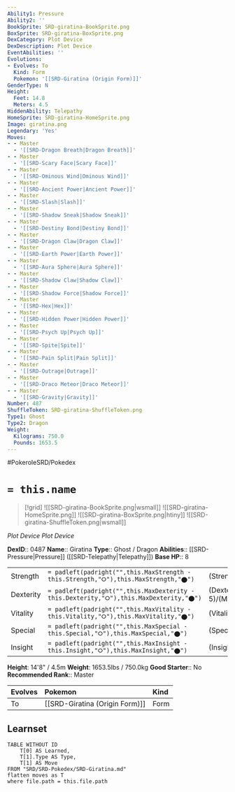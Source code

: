 ```yaml
---
Ability1: Pressure
Ability2: ''
BookSprite: SRD-giratina-BookSprite.png
BoxSprite: SRD-giratina-BoxSprite.png
DexCategory: Plot Device
DexDescription: Plot Device
EventAbilities: ''
Evolutions:
- Evolves: To
  Kind: Form
  Pokemon: '[[SRD-Giratina (Origin Form)]]'
GenderType: N
Height:
  Feet: 14.8
  Meters: 4.5
HiddenAbility: Telepathy
HomeSprite: SRD-giratina-HomeSprite.png
Image: giratina.png
Legendary: 'Yes'
Moves:
- - Master
  - '[[SRD-Dragon Breath|Dragon Breath]]'
- - Master
  - '[[SRD-Scary Face|Scary Face]]'
- - Master
  - '[[SRD-Ominous Wind|Ominous Wind]]'
- - Master
  - '[[SRD-Ancient Power|Ancient Power]]'
- - Master
  - '[[SRD-Slash|Slash]]'
- - Master
  - '[[SRD-Shadow Sneak|Shadow Sneak]]'
- - Master
  - '[[SRD-Destiny Bond|Destiny Bond]]'
- - Master
  - '[[SRD-Dragon Claw|Dragon Claw]]'
- - Master
  - '[[SRD-Earth Power|Earth Power]]'
- - Master
  - '[[SRD-Aura Sphere|Aura Sphere]]'
- - Master
  - '[[SRD-Shadow Claw|Shadow Claw]]'
- - Master
  - '[[SRD-Shadow Force|Shadow Force]]'
- - Master
  - '[[SRD-Hex|Hex]]'
- - Master
  - '[[SRD-Hidden Power|Hidden Power]]'
- - Master
  - '[[SRD-Psych Up|Psych Up]]'
- - Master
  - '[[SRD-Spite|Spite]]'
- - Master
  - '[[SRD-Pain Split|Pain Split]]'
- - Master
  - '[[SRD-Outrage|Outrage]]'
- - Master
  - '[[SRD-Draco Meteor|Draco Meteor]]'
- - Master
  - '[[SRD-Gravity|Gravity]]'
Number: 487
ShuffleToken: SRD-giratina-ShuffleToken.png
Type1: Ghost
Type2: Dragon
Weight:
  Kilograms: 750.0
  Pounds: 1653.5
---
```


#PokeroleSRD/Pokedex

# `= this.name`

> [!grid]
> ![[SRD-giratina-BookSprite.png|wsmall]]
> ![[SRD-giratina-HomeSprite.png]]
> ![[SRD-giratina-BoxSprite.png|htiny]]
> ![[SRD-giratina-ShuffleToken.png|wsmall]]


*Plot Device*
*Plot Device*

**DexID**:: 0487
**Name**:: Giratina
**Type**:: Ghost / Dragon
**Abilities**:: [[SRD-Pressure|Pressure]] ([[SRD-Telepathy|Telepathy]])
**Base HP**:: 8

|           |                                                                                        |                                          |
| --------- | -------------------------------------------------------------------------------------- | ---------------------------------------- |
| Strength  | `= padleft(padright("",this.MaxStrength - this.Strength,"⭘"),this.MaxStrength,"⬤")`    | (Strength::6)/(MaxStrength::6)   |
| Dexterity | `= padleft(padright("",this.MaxDexterity - this.Dexterity,"⭘"),this.MaxDexterity,"⬤")` | (Dexterity:: 5)/(MaxDexterity::5) |
| Vitality  | `= padleft(padright("",this.MaxVitality - this.Vitality,"⭘"),this.MaxVitality,"⬤")`    | (Vitality::7)/(MaxVitality::7)   |
| Special   | `= padleft(padright("",this.MaxSpecial - this.Special,"⭘"),this.MaxSpecial,"⬤")`       | (Special::6)/(MaxSpecial::6)     |
| Insight   | `= padleft(padright("",this.MaxInsight - this.Insight,"⭘"),this.MaxInsight,"⬤")`       | (Insight::7)/(MaxInsight::7)     |

**Height**: 14'8" / 4.5m
**Weight**: 1653.5lbs / 750.0kg
**Good Starter**:: No
**Recommended Rank**:: Master

| Evolves   | Pokemon                        | Kind   |
|:----------|:-------------------------------|:-------|
| To        | [[SRD-Giratina (Origin Form)]] | Form   |

## Learnset

```dataview
TABLE WITHOUT ID
    T[0] AS Learned,
    T[1].Type AS Type,
    T[1] AS Move
FROM "SRD/SRD-Pokedex/SRD-Giratina.md"
flatten moves as T
where file.path = this.file.path
```

